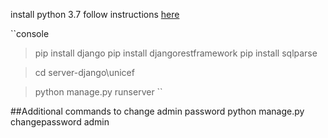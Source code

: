 install python 3.7 follow instructions [here](https://realpython.com/installing-python/)

``console
> pip install django
> pip install djangorestframework
> pip install sqlparse

> cd server-django\\unicef

> python manage.py runserver
``


##Additional commands
to change admin password
python manage.py changepassword admin
